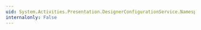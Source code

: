 ```yaml
---
uid: System.Activities.Presentation.DesignerConfigurationService.NamespaceConversionEnabled
internalonly: False
---
```

